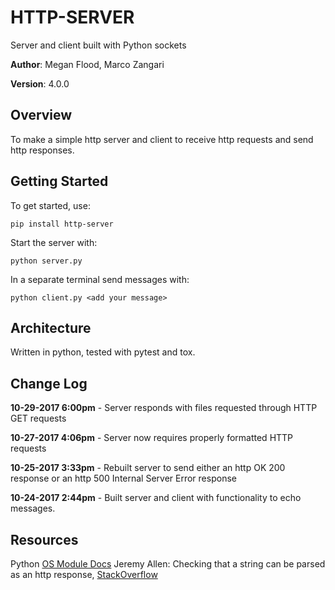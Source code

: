 # HTTP-SERVER
Server and client built with Python sockets

**Author**: Megan Flood, Marco Zangari

**Version**: 4.0.0

## Overview
To make a simple http server and client to receive http requests and send http responses.

## Getting Started
To get started, use:
```
pip install http-server
```
Start the server with:
```
python server.py
```
In a separate terminal send messages with:
```
python client.py <add your message>
```

## Architecture
Written in python, tested with pytest and tox.

## Change Log
**10-29-2017 6:00pm** - Server responds with files requested through HTTP GET requests

**10-27-2017 4:06pm** - Server now requires properly formatted HTTP requests

**10-25-2017 3:33pm** - Rebuilt server to send either an http OK 200 response or an http 500 Internal Server Error response

**10-24-2017 2:44pm** - Built server and client with functionality to echo messages.

## Resources
Python [OS Module Docs](https://docs.python.org/3/library/os.html)
Jeremy Allen: Checking that a string can be parsed as an http response, [StackOverflow](https://stackoverflow.com/questions/24728088/python-parse-http-response-string/24729316#24729316)